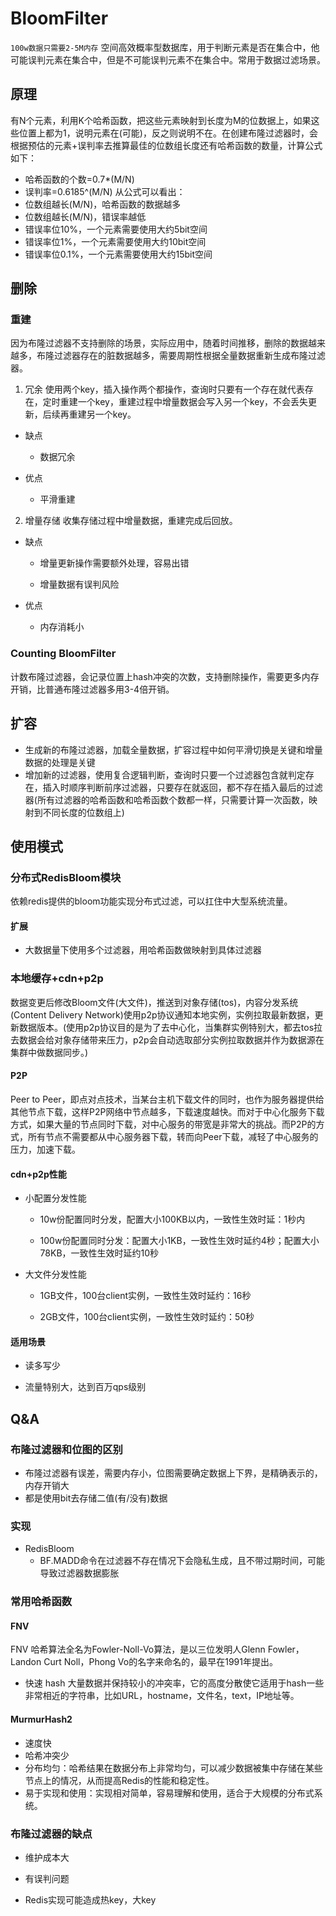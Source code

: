 # BloomFilter

`100w数据只需要2-5M内存`
空间高效概率型数据库，用于判断元素是否在集合中，他可能误判元素在集合中，但是不可能误判元素不在集合中。常用于数据过滤场景。

## 原理

有N个元素，利用K个哈希函数，把这些元素映射到长度为M的位数据上，如果这些位置上都为1，说明元素在(可能)，反之则说明不在。在创建布隆过滤器时，会根据预估的元素+误判率去推算最佳的位数组长度还有哈希函数的数量，计算公式如下：

* 哈希函数的个数=0.7*(M/N)
* 误判率=0.6185^(M/N)
从公式可以看出：
* 位数组越长(M/N)，哈希函数的数据越多
* 位数组越长(M/N)，错误率越低
* 错误率位10%，一个元素需要使用大约5bit空间
* 错误率位1%，一个元素需要使用大约10bit空间
* 错误率位0.1%，一个元素需要使用大约15bit空间

## 删除

### 重建

因为布隆过滤器不支持删除的场景，实际应用中，随着时间推移，删除的数据越来越多，布隆过滤器存在的脏数据越多，需要周期性根据全量数据重新生成布隆过滤器。

1. 冗余
使用两个key，插入操作两个都操作，查询时只要有一个存在就代表存在，定时重建一个key，重建过程中增量数据会写入另一个key，不会丢失更新，后续再重建另一个key。

* 缺点

  * 数据冗余

* 优点

  * 平滑重建

2. 增量存储
收集存储过程中增量数据，重建完成后回放。

* 缺点

  * 增量更新操作需要额外处理，容易出错

  * 增量数据有误判风险

* 优点

  * 内存消耗小

### Counting BloomFilter

计数布隆过滤器，会记录位置上hash冲突的次数，支持删除操作，需要更多内存开销，比普通布隆过滤器多用3-4倍开销。

## 扩容

* 生成新的布隆过滤器，加载全量数据，扩容过程中如何平滑切换是关键和增量数据的处理是关键
* 增加新的过滤器，使用复合逻辑判断，查询时只要一个过滤器包含就判定存在，插入时顺序判断前序过滤器，只要存在就返回，都不存在插入最后的过滤器(所有过滤器的哈希函数和哈希函数个数都一样，只需要计算一次函数，映射到不同长度的位数组上)

## 使用模式

### 分布式RedisBloom模块

依赖redis提供的bloom功能实现分布式过滤，可以扛住中大型系统流量。

#### 扩展

* 大数据量下使用多个过滤器，用哈希函数做映射到具体过滤器

### 本地缓存+cdn+p2p

数据变更后修改Bloom文件(大文件)，推送到对象存储(tos)，内容分发系统(Content Delivery Network)使用p2p协议通知本地实例，实例拉取最新数据，更新数据版本。(使用p2p协议目的是为了去中心化，当集群实例特别大，都去tos拉去数据会给对象存储带来压力，p2p会自动选取部分实例拉取数据并作为数据源在集群中做数据同步。)

#### P2P

Peer to Peer，即点对点技术，当某台主机下载文件的同时，也作为服务器提供给其他节点下载，这样P2P网络中节点越多，下载速度越快。而对于中心化服务下载方式，如果大量的节点同时下载，对中心服务的带宽是非常大的挑战。而P2P的方式，所有节点不需要都从中心服务器下载，转而向Peer下载，减轻了中心服务的压力，加速下载。

#### cdn+p2p性能

* 小配置分发性能

  * 10w份配置同时分发，配置大小100KB以内，一致性生效时延：1秒内

  * 100w份配置同时分发：配置大小1KB，一致性生效时延约4秒；配置大小78KB，一致性生效时延约10秒

* 大文件分发性能

  * 1GB文件，100台client实例，一致性生效时延约：16秒

  * 2GB文件，100台client实例，一致性生效时延约：50秒

#### 适用场景

* 读多写少

* 流量特别大，达到百万qps级别

## Q&A

### 布隆过滤器和位图的区别

* 布隆过滤器有误差，需要内存小，位图需要确定数据上下界，是精确表示的，内存开销大
* 都是使用bit去存储二值(有/没有)数据

### 实现

* RedisBloom
  * BF.MADD命令在过滤器不存在情况下会隐私生成，且不带过期时间，可能导致过滤器数据膨胀

### 常用哈希函数

#### FNV

FNV 哈希算法全名为Fowler-Noll-Vo算法，是以三位发明人Glenn Fowler，Landon Curt Noll，Phong Vo的名字来命名的，最早在1991年提出。

* 快速 hash 大量数据并保持较小的冲突率，它的高度分散使它适用于hash一些非常相近的字符串，比如URL，hostname，文件名，text，IP地址等。

#### MurmurHash2

* 速度快
* 哈希冲突少
* 分布均匀：哈希结果在数据分布上非常均匀，可以减少数据被集中存储在某些节点上的情况，从而提高Redis的性能和稳定性。
* 易于实现和使用：实现相对简单，容易理解和使用，适合于大规模的分布式系统。

### 布隆过滤器的缺点

* 维护成本大

* 有误判问题

* Redis实现可能造成热key，大key
